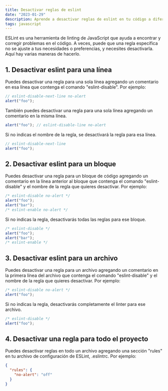 ```yaml
---
title: Desactivar reglas de eslint
date: "2023-01-29"
description: Aprende a desactivar reglas de eslint en tu código a diferentes niveles
tags: javascript
---
```


ESLint es una herramienta de linting de JavaScript que ayuda a encontrar y corregir problemas en el código. A veces, puede que una regla específica no se ajuste a tus necesidades o preferencias, y necesites desactivarla. Aquí hay varias maneras de hacerlo.

## 1. Desactivar eslint para una línea

Puedes desactivar una regla para una sola línea agregando un comentario en esa línea que contenga el comando "eslint-disable". Por ejemplo:

```javascript
// eslint-disable-next-line no-alert
alert("foo");
```

También puedes desactivar una regla para una sola línea agregando un comentario en la misma línea.

```javascript
alert("foo"); // eslint-disable-line no-alert
```

Si no indicas el nombre de la regla, se desactivará la regla para esa línea.

```javascript
// eslint-disable-next-line
alert("foo");
```

## 2. Desactivar eslint para un bloque

Puedes desactivar una regla para un bloque de código agregando un comentario en la línea anterior al bloque que contenga el comando "eslint-disable" y el nombre de la regla que quieres desactivar. Por ejemplo:

```javascript
/* eslint-disable no-alert */
alert("foo");
alert("bar");
/* eslint-enable no-alert */
```

Si no indicas la regla, desactivarás todas las reglas para ese bloque.

```javascript
/* eslint-disable */
alert("foo");
alert("bar");
/* eslint-enable */
```

## 3. Desactivar eslint para un archivo

Puedes desactivar una regla para un archivo agregando un comentario en la primera línea del archivo que contenga el comando "eslint-disable" y el nombre de la regla que quieres desactivar. Por ejemplo:

```javascript
/* eslint-disable no-alert */
alert("foo");
```

Si no indicas la regla, desactivarás completamente el linter para ese archivo.

```javascript
/* eslint-disable */
alert("foo");
```

## 4. Desactivar una regla para todo el proyecto

Puedes desactivar reglas en todo un archivo agregando una sección "rules" en tu archivo de configuración de ESLint, .eslintrc. Por ejemplo:

```json
{
  "rules": {
    "no-alert": "off"
  }
}
```
